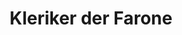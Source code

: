 ---
layout: home
title: Kleriker der Farone
categories:
  - advclass
based_on:
  - Nature Domain
  - Arcana Domain

---
